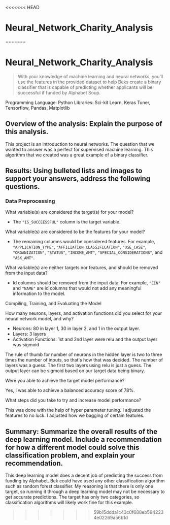 <<<<<<< HEAD
# Neural_Network_Charity_Analysis
=======
# Neural_Network_Charity_Analysis


> With your knowledge of machine learning and neural networks, you’ll use the features in the provided dataset to help Beks create a binary classifier that is capable of predicting whether applicants will be successful if funded by Alphabet Soup.

Programming Language: Python 
Libraries: Sci-kit Learn, Keras Tuner, Tensorflow, Pandas, Matplotlib

## Overview of the analysis: Explain the purpose of this analysis.

This project is an introduction to neural networks. The question that we wanted to answer was a perfect for supervised machine learning.  This algorithm that we created was a great example of a binary classifier. 

## Results: Using bulleted lists and images to support your answers, address the following questions.

### Data Preprocessing

What variable(s) are considered the target(s) for your model?

* The `"IS_SUCCEESSFUL"` column is the target variable.

What variable(s) are considered to be the features for your model?

* The remaining columns would be considered features. For example, `"APPLICATION_TYPE"`, `"AFFILIATION CLASSIFICATION"`, `"USE_CASE"`, `"ORGANIZATION"`, `"STATUS"`, `"INCOME_AMT"`, `"SPECIAL_CONSIDERATIONS"`, and `"ASK_AMT"`.

What variable(s) are neither targets nor features, and should be removed from the input data?

* Id columns should be removed from the input data. For example, `"EIN"` and `"NAME"` are id columns that would not add any meaningful information to the model.

Compiling, Training, and Evaluating the Model

How many neurons, layers, and activation functions did you select for your neural network model, and why?

* Neurons: 80 in layer 1, 30 in layer 2, and 1 in the output layer.
* Layers: 3 layers 
* Activation Functions: 1st and 2nd layer were relu and the output layer was sigmoid

The rule of thumb for number of neurons in the hidden layer is two to three times the number of inputs, so that's how that was decided. 
The number of layers was a guess.  The first two layers using relu is just a guess.  The output layer can be sigmoid based on our target data being binary.

Were you able to achieve the target model performance?

Yes, I was able to achieve a balanced accuracy score of 78%.  

What steps did you take to try and increase model performance?

This was done with the help of hyper parameter tuning. I adjusted the features to no luck. I adjusted how we bagging of certain features. 

## Summary: Summarize the overall results of the deep learning model. Include a recommendation for how a different model could solve this classification problem, and explain your recommendation.

This deep learning model does a decent job of predicting the success from funding by Alphabet.  Bek could have used any other classification algorithm such as random forest classifier.  My reasoning is that there is only one target, so running it through a deep learning model may not be necessary to get accurate predictions. The target has only two categories, so classification algorithms will likely work fine for this example. 
>>>>>>> 59b15ddda1c43c0f688eb5942234e02269a56b1d
